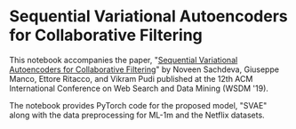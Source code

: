 # Sequential Variational Autoencoders for Collaborative Filtering
This notebook accompanies the paper, "<a href="https://www.google.com">Sequential Variational Autoencoders for Collaborative Filtering</a>" by Noveen Sachdeva, Giuseppe Manco, Ettore Ritacco, and Vikram Pudi published at the 12th ACM International Conference on Web Search and Data Mining (WSDM '19).

The notebook provides PyTorch code for the proposed model, "SVAE" along with the data preprocessing for ML-1m and the Netflix datasets.
